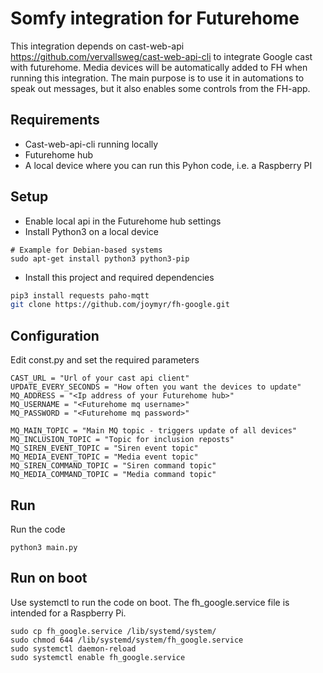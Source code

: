 # Somfy integration for Futurehome

This integration depends on cast-web-api https://github.com/vervallsweg/cast-web-api-cli
to integrate Google cast with futurehome.
Media devices will be automatically added to FH when running this integration.
The main purpose is to use it in automations to speak out messages,
but it also enables some controls from the FH-app.

## Requirements

* Cast-web-api-cli running locally
* Futurehome hub
* A local device where you can run this Pyhon code, i.e. a Raspberry PI

## Setup

* Enable local api in the Futurehome hub settings
* Install Python3 on a local device
```
# Example for Debian-based systems
sudo apt-get install python3 python3-pip
```

* Install this project and required dependencies
```bash
pip3 install requests paho-mqtt
git clone https://github.com/joymyr/fh-google.git
```

## Configuration

Edit const.py and set the required parameters

```
CAST_URL = "Url of your cast api client"
UPDATE_EVERY_SECONDS = "How often you want the devices to update"
MQ_ADDRESS = "<Ip address of your Futurehome hub>"
MQ_USERNAME = "<Futurehome mq username>"
MQ_PASSWORD = "<Futurehome mq password>"

MQ_MAIN_TOPIC = "Main MQ topic - triggers update of all devices"
MQ_INCLUSION_TOPIC = "Topic for inclusion reposts"
MQ_SIREN_EVENT_TOPIC = "Siren event topic"
MQ_MEDIA_EVENT_TOPIC = "Media event topic"
MQ_SIREN_COMMAND_TOPIC = "Siren command topic"
MQ_MEDIA_COMMAND_TOPIC = "Media command topic"
```

## Run

Run the code

```
python3 main.py
```

## Run on boot

Use systemctl to run the code on boot.
The fh_google.service file is intended for a Raspberry Pi.

```
sudo cp fh_google.service /lib/systemd/system/
sudo chmod 644 /lib/systemd/system/fh_google.service
sudo systemctl daemon-reload
sudo systemctl enable fh_google.service
```
